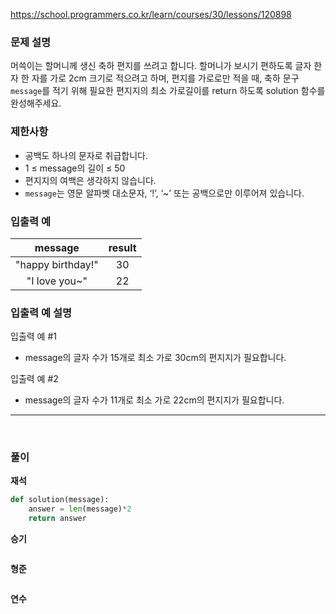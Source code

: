 <https://school.programmers.co.kr/learn/courses/30/lessons/120898>

### **문제 설명**
머쓱이는 할머니께 생신 축하 편지를 쓰려고 합니다. 할머니가 보시기 편하도록 글자 한 자 한 자를 가로 2cm 크기로 적으려고 하며, 편지를 가로로만 적을 때, 축하 문구 `message`를 적기 위해 필요한 편지지의 최소 가로길이를 return 하도록 solution 함수를 완성해주세요.

### **제한사항**

- 공백도 하나의 문자로 취급합니다.
- 1 ≤ message의 길이 ≤ 50
- 편지지의 여백은 생각하지 않습니다.
- `message`는 영문 알파벳 대소문자, ‘!’, ‘~’ 또는 공백으로만 이루어져 있습니다.

### **입출력 예**
message|result
:--:|:--:
"happy birthday!"|30
"I love you~"|22

### 입출력 예 설명

입출력 예 #1
- message의 글자 수가 15개로 최소 가로 30cm의 편지지가 필요합니다.

입출력 예 #2
- message의 글자 수가 11개로 최소 가로 22cm의 편지지가 필요합니다.

---
<br>

### **풀이**

**재석**

```python
def solution(message):
    answer = len(message)*2
    return answer
```

**승기**

```java

```

**형준**

```java

```

**연수**

```python

```
